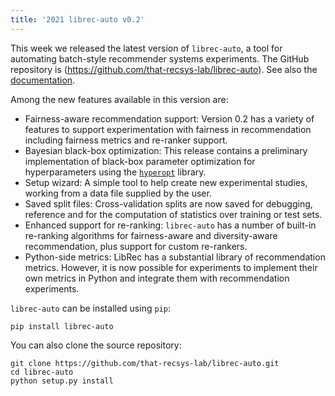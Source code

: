 ```yaml
---
title: '2021 librec-auto v0.2'
---
```


This week we released the latest version of `librec-auto`, a tool for automating batch-style recommender systems experiments. The GitHub repository is (https://github.com/that-recsys-lab/librec-auto). See also the [documentation](https://librec-auto.readthedocs.io/en/latest/). 

Among the new features available in this version are:

- Fairness-aware recommendation support: Version 0.2 has a variety of features to support experimentation with fairness in recommendation including fairness metrics and re-ranker support.
- Bayesian black-box optimization: This release contains a preliminary implementation of black-box parameter optimization for hyperparameters using the [`hyperopt`](http://hyperopt.github.io/hyperopt/) library.
- Setup wizard: A simple tool to help create new experimental studies, working from a data file supplied by the user.
- Saved split files: Cross-validation splits are now saved for debugging, reference and for the computation of statistics over training or test sets.
- Enhanced support for re-ranking: `librec-auto` has a number of built-in re-ranking algorithms for fairness-aware and diversity-aware recommendation, plus support for custom re-rankers.
- Python-side metrics: LibRec has a substantial library of recommendation metrics. However, it is now possible for experiments to implement their own metrics in Python and integrate them with recommendation experiments.

`librec-auto` can be installed using `pip`:

```
pip install librec-auto
```

You can also clone the source repository:

```
git clone https://github.com/that-recsys-lab/librec-auto.git
cd librec-auto
python setup.py install
```
